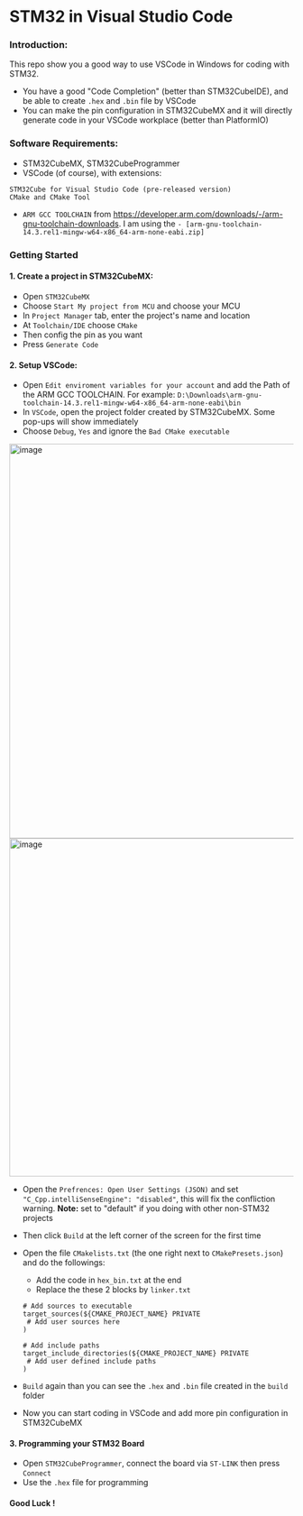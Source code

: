 # STM32 in Visual Studio Code

### Introduction: 

This repo show you a good way to use VSCode in Windows for coding with STM32.
- You have a good "Code Completion" (better than STM32CubeIDE), and be able to create `.hex` and `.bin` file by VSCode
- You can make the pin configuration in STM32CubeMX and it will directly generate code in your VSCode workplace (better than PlatformIO)
### Software Requirements: 

- STM32CubeMX, STM32CubeProgrammer
- VSCode (of course), with extensions: 

```
STM32Cube for Visual Studio Code (pre-released version)
CMake and CMake Tool
```

- `ARM GCC TOOLCHAIN` from https://developer.arm.com/downloads/-/arm-gnu-toolchain-downloads. I am using the `- [arm-gnu-toolchain-14.3.rel1-mingw-w64-x86_64-arm-none-eabi.zip]`

### Getting Started
#### 1. Create a project in STM32CubeMX:

- Open `STM32CubeMX` 
- Choose `Start My project from MCU` and choose your MCU
- In `Project Manager` tab, enter the project's name and location
- At `Toolchain/IDE` choose `CMake`
- Then config the pin as you want
- Press `Generate Code`

#### 2. Setup VSCode:

- Open `Edit enviroment variables for your account` and add the Path of the ARM GCC TOOLCHAIN. For example: `D:\Downloads\arm-gnu-toolchain-14.3.rel1-mingw-w64-x86_64-arm-none-eabi\bin`
- In `VSCode`, open the project folder created by STM32CubeMX. Some pop-ups will show immediately
- Choose `Debug`, `Yes` and ignore the `Bad CMake executable`

<img width="700" alt="image" src="https://github.com/user-attachments/assets/14521847-f4c8-4f51-b245-b81e0a661e70" />

<img width="600" alt="image" src="https://github.com/user-attachments/assets/5b919b3e-e069-4223-b15d-a1bd9f9370b4" />

 - Open the `Prefrences: Open User Settings (JSON)` and set `"C_Cpp.intelliSenseEngine": "disabled"`, this will fix the confliction warning. **Note:** set to "default" if you doing with other non-STM32 projects
 - Then click `Build` at the left corner of the screen for the first time
 - Open the file `CMakelists.txt` (the one right next to `CMakePresets.json`) and do the followings:
   - Add the code in `hex_bin.txt` at the end
   - Replace the these 2 blocks by `linker.txt`
    ```
    # Add sources to executable
    target_sources(${CMAKE_PROJECT_NAME} PRIVATE
     # Add user sources here
    )

    # Add include paths
    target_include_directories(${CMAKE_PROJECT_NAME} PRIVATE
     # Add user defined include paths
    )
    ```
 

- `Build` again than you can see the `.hex` and `.bin` file created in the `build` folder
- Now you can start coding in VSCode and add more pin configuration in STM32CubeMX

#### 3. Programming your STM32 Board

- Open `STM32CubeProgrammer`, connect the board via `ST-LINK` then press `Connect`
- Use the `.hex` file for programming

#### Good Luck !
